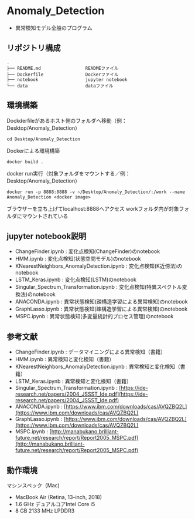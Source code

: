# Anomaly_Detection
* 異常検知モデル全般のプログラム

## リポジトリ構成
```
.
├── README.md                 READMEファイル
├── Dockerfile                Dockerファイル
├── notebook                  jupyter notebook
└── data                      dataファイル
```

## 環境構築
Dockderfileがあるホスト側のフォルダへ移動（例：Desktop/Anomaly_Detection）
```
cd Desktop/Anomaly_Detection
```
Dockerによる環境構築
```
docker build .
```
docker run実行（対象フォルダをマウントする／例：Desktop/Anomaly_Detection）
```
docker run -p 8888:8888 -v ~/Desktop/Anomaly_Detection/:/work --name Anomaly_Detection <docker image>
```
ブラウザーを立ち上げてlocalhost:8888へアクセス
workフォルダ内が対象フォルダにマウントされている

## jupyter notebook説明
* ChangeFinder.ipynb : 変化点検知(ChangeFinder)のnotebook
* HMM.ipynb : 変化点検知(状態空間モデル)のnotebook
* KNearestNeighbors_AnomalyDetection.ipynb : 変化点検知(K近傍法)のnotebook
* LSTM_Keras.ipynb : 変化点検知(LSTM)のnotebook
* Singular_Spectrum_Transformation.ipynb : 変化点検知(特異スペクトル変換法)のnotebook
* ANACONDA.ipynb : 異常状態検知(疎構造学習による異常検知)のnotebook
* GraphLasso.ipynb : 異常状態検知(疎構造学習による異常検知)のnotebook
* MSPC.ipynb : 異常状態検知(多変量統計的プロセス管理)のnotebook

## 参考文献
* ChangeFinder.ipynb : データマイニングによる異常検知（書籍）
* HMM.ipynb : 異常検知と変化検知（書籍）
* KNearestNeighbors_AnomalyDetection.ipynb : 異常検知と変化検知（書籍）
* LSTM_Keras.ipynb : 異常検知と変化検知（書籍）
* Singular_Spectrum_Transformation.ipynb : [https://ide-research.net/papers/2004_JSSST_Ide.pdf](https://ide-research.net/papers/2004_JSSST_Ide.pdf)
* ANACONDA.ipynb : [https://www.ibm.com/downloads/cas/AVQZBQ2L](https://www.ibm.com/downloads/cas/AVQZBQ2L)
* GraphLasso.ipynb : [https://www.ibm.com/downloads/cas/AVQZBQ2L](https://www.ibm.com/downloads/cas/AVQZBQ2L)
* MSPC.ipynb : [http://manabukano.brilliant-future.net/research/report/Report2005_MSPC.pdf](http://manabukano.brilliant-future.net/research/report/Report2005_MSPC.pdf)

## 動作環境
マシンスペック（Mac)
- MacBook Air (Retina, 13-inch, 2018)
- 1.6 GHz デュアルコアIntel Core i5
- 8 GB 2133 MHz LPDDR3